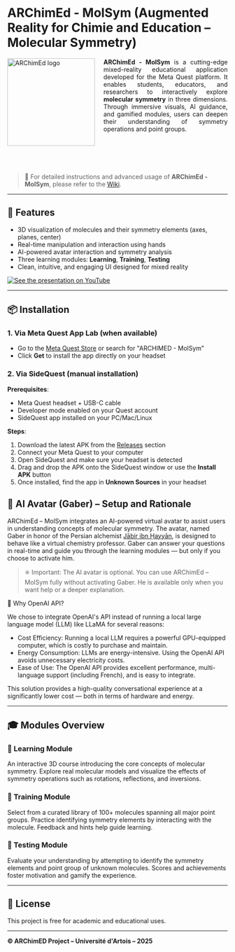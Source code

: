 # ARChimEd - MolSym (Augmented Reality for Chimie and Education – Molecular Symmetry)

<div style="display: flex; align-items: flex-start;">
  <img src="https://github.com/user-attachments/assets/92bbee64-f221-4a7f-b24a-5d6c4a380d9d" alt="ARChimEd logo" width="200" style="margin-right: 20px;">
  <div style="text-align: justify;">
    <strong>ARChimEd - MolSym</strong> is a cutting-edge mixed-reality educational application developed for the Meta Quest platform. It enables students, educators, and researchers to interactively explore <strong>molecular symmetry</strong> in three dimensions. Through immersive visuals, AI guidance, and gamified modules, users can deepen their understanding of symmetry operations and point groups.
  </div>
</div>

<br><br>

> 📖 For detailed instructions and advanced usage of **ARChimEd - MolSym**, please refer to the [Wiki](../../wiki).

---

## 🚀 Features

* 3D visualization of molecules and their symmetry elements (axes, planes, center)
* Real-time manipulation and interaction using hands
* AI-powered avatar interaction and symmetry analysis
* Three learning modules: **Learning**, **Training**, **Testing**
* Clean, intuitive, and engaging UI designed for mixed reality


[![See the presentation on YouTube](https://img.youtube.com/vi/_RAdmGZ5mdU/0.jpg)](https://www.youtube.com/watch?v=_RAdmGZ5mdU)


---

## 📦 Installation

### 1. Via Meta Quest App Lab (when available)

* Go to the [Meta Quest Store](https://www.meta.com/experiences/) or search for "ARCHIMED - MolSym"
* Click **Get** to install the app directly on your headset

### 2. Via SideQuest (manual installation)

**Prerequisites**:

* Meta Quest headset + USB-C cable  
* Developer mode enabled on your Quest account  
* SideQuest app installed on your PC/Mac/Linux  

**Steps**:

1. Download the latest APK from the [Releases](https://github.com/username/ARCHIMED-MolSym/releases) section  
2. Connect your Meta Quest to your computer  
3. Open SideQuest and make sure your headset is detected  
4. Drag and drop the APK onto the SideQuest window or use the **Install APK** button  
5. Once installed, find the app in **Unknown Sources** in your headset  

## 🤖 AI Avatar (Gaber) – Setup and Rationale

ARChimEd – MolSym integrates an AI-powered virtual avatar to assist users in understanding concepts of molecular symmetry. The avatar, named Gaber in honor of the Persian alchemist <a href="https://en.wikipedia.org/wiki/Jabir_ibn_Hayyan" target="_blank">Jābir ibn Ḥayyān</a>, is designed to behave like a virtual chemistry professor. Gaber can answer your questions in real-time and guide you through the learning modules — but only if you choose to activate him.

> ✳️ Important: The AI avatar is optional. You can use ARChimEd – MolSym fully without activating Gaber. He is available only when you want help or a deeper explanation.

🧠 Why OpenAI API?

We chose to integrate OpenAI's API instead of running a local large language model (LLM) like LLaMA for several reasons:
* Cost Efficiency: Running a local LLM requires a powerful GPU-equipped computer, which is costly to purchase and maintain.
* Energy Consumption: LLMs are energy-intensive. Using the OpenAI API avoids unnecessary electricity costs.
* Ease of Use: The OpenAI API provides excellent performance, multi-language support (including French), and is easy to integrate.

This solution provides a high-quality conversational experience at a significantly lower cost — both in terms of hardware and energy.

---

## 🎓 Modules Overview

### 📘 Learning Module

An interactive 3D course introducing the core concepts of molecular symmetry. Explore real molecular models and visualize the effects of symmetry operations such as rotations, reflections, and inversions.

### 🧪 Training Module

Select from a curated library of 100+ molecules spanning all major point groups. Practice identifying symmetry elements by interacting with the molecule. Feedback and hints help guide learning.

### 🧠 Testing Module

Evaluate your understanding by attempting to identify the symmetry elements and point group of unknown molecules. Scores and achievements foster motivation and gamify the experience.

---

## 🧪 License

This project is free for academic and educational uses.  

---

**© ARChimED Project – Université d'Artois – 2025**
